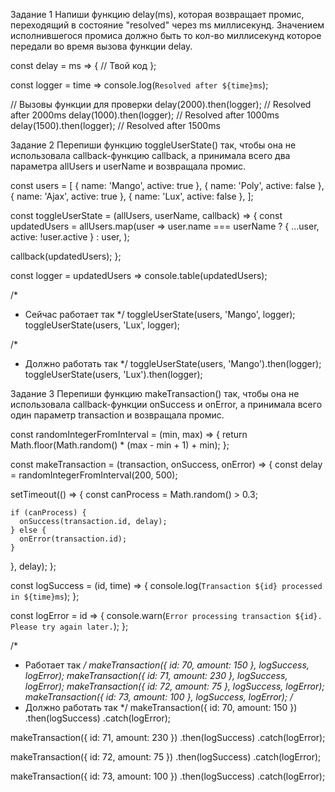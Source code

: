 Задание 1 Напиши функцию delay(ms), которая возвращает промис, переходящий в состояние "resolved"
через ms миллисекунд. Значением исполнившегося промиса должно быть то кол-во миллисекунд которое
передали во время вызова функции delay.

const delay = ms => { // Твой код };

const logger = time => console.log(`Resolved after ${time}ms`);

// Вызовы функции для проверки delay(2000).then(logger); // Resolved after 2000ms
delay(1000).then(logger); // Resolved after 1000ms delay(1500).then(logger); // Resolved after
1500ms

Задание 2 Перепиши функцию toggleUserState() так, чтобы она не использовала callback-функцию
callback, а принимала всего два параметра allUsers и userName и возвращала промис.

const users = [ { name: 'Mango', active: true }, { name: 'Poly', active: false }, { name: 'Ajax',
active: true }, { name: 'Lux', active: false }, ];

const toggleUserState = (allUsers, userName, callback) => { const updatedUsers = allUsers.map(user
=> user.name === userName ? { ...user, active: !user.active } : user, );

callback(updatedUsers); };

const logger = updatedUsers => console.table(updatedUsers);

/\*

- Сейчас работает так \*/ toggleUserState(users, 'Mango', logger); toggleUserState(users, 'Lux',
  logger);

/\*

- Должно работать так \*/ toggleUserState(users, 'Mango').then(logger); toggleUserState(users,
  'Lux').then(logger);

Задание 3 Перепиши функцию makeTransaction() так, чтобы она не использовала callback-функции
onSuccess и onError, а принимала всего один параметр transaction и возвращала промис.

const randomIntegerFromInterval = (min, max) => { return Math.floor(Math.random() \* (max -
min + 1) + min); };

const makeTransaction = (transaction, onSuccess, onError) => { const delay =
randomIntegerFromInterval(200, 500);

setTimeout(() => { const canProcess = Math.random() > 0.3;

    if (canProcess) {
      onSuccess(transaction.id, delay);
    } else {
      onError(transaction.id);
    }

}, delay); };

const logSuccess = (id, time) => { console.log(`Transaction ${id} processed in ${time}ms`); };

const logError = id => {
console.warn(`Error processing transaction ${id}. Please try again later.`); };

/\*

- Работает так _/ makeTransaction({ id: 70, amount: 150 }, logSuccess, logError); makeTransaction({
  id: 71, amount: 230 }, logSuccess, logError); makeTransaction({ id: 72, amount: 75 }, logSuccess,
  logError); makeTransaction({ id: 73, amount: 100 }, logSuccess, logError); /_
- Должно работать так \*/ makeTransaction({ id: 70, amount: 150 }) .then(logSuccess)
  .catch(logError);

makeTransaction({ id: 71, amount: 230 }) .then(logSuccess) .catch(logError);

makeTransaction({ id: 72, amount: 75 }) .then(logSuccess) .catch(logError);

makeTransaction({ id: 73, amount: 100 }) .then(logSuccess) .catch(logError);
